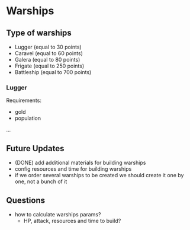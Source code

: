# Warships

## Type of warships

- Lugger (equal to 30 points)
- Caravel (equal to 60 points)
- Galera (equal to 80 points)
- Frigate (equal to 250 points)
- Battleship (equal to 700 points)

### Lugger

Requirements:

- gold
- population

...


## Future Updates

- (DONE) add additional materials for building warships
- config resources and time for building warships
- if we order several warships to be created we should create it one by one, not a bunch of it 

## Questions

- how to calculate warships params? 
  - HP, attack, resources and time to build?
